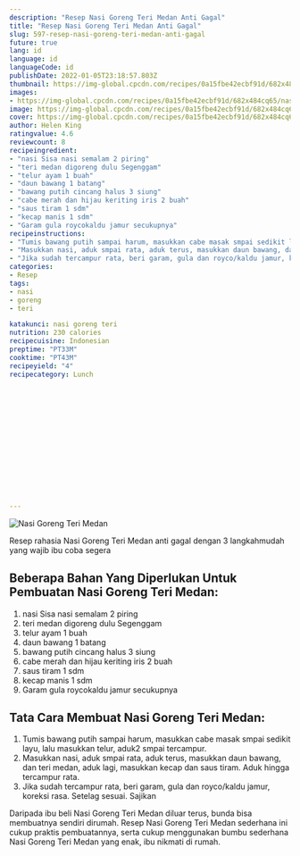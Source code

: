 ```yaml
---
description: "Resep Nasi Goreng Teri Medan Anti Gagal"
title: "Resep Nasi Goreng Teri Medan Anti Gagal"
slug: 597-resep-nasi-goreng-teri-medan-anti-gagal
future: true
lang: id
language: id
languageCode: id
publishDate: 2022-01-05T23:18:57.803Z 
thumbnail: https://img-global.cpcdn.com/recipes/0a15fbe42ecbf91d/682x484cq65/nasi-goreng-teri-medan-foto-resep-utama.png
images:
- https://img-global.cpcdn.com/recipes/0a15fbe42ecbf91d/682x484cq65/nasi-goreng-teri-medan-foto-resep-utama.png
image: https://img-global.cpcdn.com/recipes/0a15fbe42ecbf91d/682x484cq65/nasi-goreng-teri-medan-foto-resep-utama.png
cover: https://img-global.cpcdn.com/recipes/0a15fbe42ecbf91d/682x484cq65/nasi-goreng-teri-medan-foto-resep-utama.png
author: Helen King
ratingvalue: 4.6
reviewcount: 8
recipeingredient:
- "nasi Sisa nasi semalam 2 piring"
- "teri medan digoreng dulu Segenggam"
- "telur ayam 1 buah"
- "daun bawang 1 batang"
- "bawang putih cincang halus 3 siung"
- "cabe merah dan hijau keriting iris 2 buah"
- "saus tiram 1 sdm"
- "kecap manis 1 sdm"
- "Garam gula roycokaldu jamur secukupnya"
recipeinstructions:
- "Tumis bawang putih sampai harum, masukkan cabe masak smpai sedikit layu, lalu masukkan telur, aduk2 smpai tercampur."
- "Masukkan nasi, aduk smpai rata, aduk terus, masukkan daun bawang, dan teri medan, aduk lagi, masukkan kecap dan saus tiram. Aduk hingga tercampur rata."
- "Jika sudah tercampur rata, beri garam, gula dan royco/kaldu jamur, koreksi rasa. Setelag sesuai. Sajikan"
categories:
- Resep
tags:
- nasi
- goreng
- teri

katakunci: nasi goreng teri 
nutrition: 230 calories
recipecuisine: Indonesian
preptime: "PT33M"
cooktime: "PT43M"
recipeyield: "4"
recipecategory: Lunch


     
    
    
    
    
    
    
    
    
    
    
      
    
---
```



![Nasi Goreng Teri Medan](https://img-global.cpcdn.com/recipes/0a15fbe42ecbf91d/682x484cq65/nasi-goreng-teri-medan-foto-resep-utama.png)

Resep rahasia Nasi Goreng Teri Medan  anti gagal dengan 3 langkahmudah yang wajib ibu coba segera

<!--inarticleads1-->

## Beberapa Bahan Yang Diperlukan Untuk Pembuatan Nasi Goreng Teri Medan:

1. nasi Sisa nasi semalam 2 piring
1. teri medan digoreng dulu Segenggam
1. telur ayam 1 buah
1. daun bawang 1 batang
1. bawang putih cincang halus 3 siung
1. cabe merah dan hijau keriting iris 2 buah
1. saus tiram 1 sdm
1. kecap manis 1 sdm
1. Garam gula roycokaldu jamur secukupnya



<!--inarticleads2-->

## Tata Cara Membuat Nasi Goreng Teri Medan:

1. Tumis bawang putih sampai harum, masukkan cabe masak smpai sedikit layu, lalu masukkan telur, aduk2 smpai tercampur.
1. Masukkan nasi, aduk smpai rata, aduk terus, masukkan daun bawang, dan teri medan, aduk lagi, masukkan kecap dan saus tiram. Aduk hingga tercampur rata.
1. Jika sudah tercampur rata, beri garam, gula dan royco/kaldu jamur, koreksi rasa. Setelag sesuai. Sajikan




Daripada ibu beli  Nasi Goreng Teri Medan  diluar terus, bunda  bisa membuatnya sendiri dirumah. Resep  Nasi Goreng Teri Medan  sederhana ini cukup praktis pembuatannya, serta cukup menggunakan bumbu sederhana  Nasi Goreng Teri Medan  yang enak, ibu nikmati di rumah.
